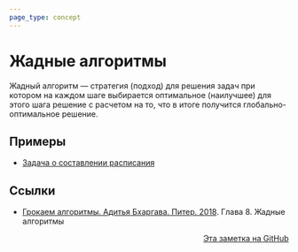 ```yaml
---
page_type: concept
---
```


# Жадные алгоритмы

Жадный алгоритм — стратегия (подход) для решения задач при котором на каждом шаге выбирается оптимальное (наилучшее) для этого шага решение с расчетом на то, что в итоге получится глобально-оптимальное решение.

## Примеры

* [Задача о составлении расписания](20221113184224.md)

## Ссылки

- [Грокаем алгоритмы. Адитья Бхаргава. Питер. 2018](BhargavaGrokaemAlgoritmy2018.md). Глава 8. Жадные алгоритмы


<p v-pre style="text-align: right">
  <a href="https://github.com/Kverde/algorithms/blob/main/source/20221113183615.md">
  Эта заметка на GitHub
  </a>
</p>
